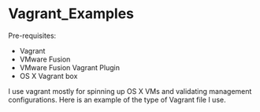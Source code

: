 # Vagrant_Examples

Pre-requisites:
- Vagrant
- VMware Fusion
- VMware Fusion Vagrant Plugin
- OS X Vagrant box 

I use vagrant mostly for spinning up OS X VMs and validating management configurations. Here is an example of the type of Vagrant file I use.
